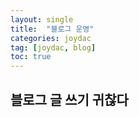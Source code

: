 ```yaml
---
layout: single
title:  "블로그 운영"
categories: joydac
tag: [joydac, blog]
toc: true
---
```


## 블로그 글 쓰기 귀찮다